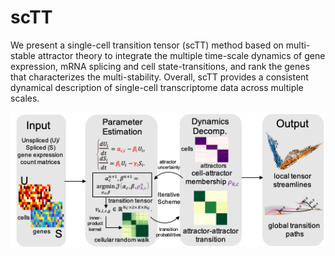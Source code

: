 # scTT

We present a single-cell transition tensor (scTT) method based on multi-stable attractor theory to integrate the multiple time-scale dynamics of gene expression, mRNA splicing and cell state-transitions, and rank the genes that characterizes the multi-stability. Overall, scTT provides a consistent dynamical description of single-cell transcriptome data across multiple scales. 

<img src="https://github.com/cliffzhou92/scTT/blob/main/img/scheme.png" width="700">
